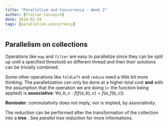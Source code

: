 ```yaml
---
title: "Parallelism and Concurrency - Week 2"
author: [Florian Cassayre]
date: 2018-02-28
tags: [parallelism-concurrency]
...
```


## Parallelism on collections

Operations like `map` and `filter` are easy to parallelize since they can be split up until a specified threshold on different thread and then their solutions can be trivially combined.

Some other operations like `foldLeft` and `reduce` need a little bit more thinking. The parallelization can only be done at a higher total cost **and** with the assumption that the operation we are doing (= the function being applied) is **associative**: $\forall a, b, c: f(f(a, b), c) = f(a, f(b, c))$.

**Reminder**: commutativity does not imply, nor is implied, by associativity.

The reduction can be performed after the transformation of the collection into a **tree** . See _parallel tree reduction_ for more informations.
